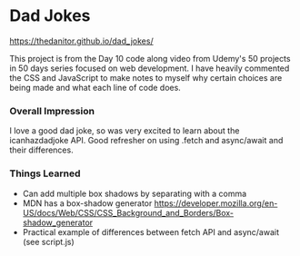 # Dad Jokes

https://thedanitor.github.io/dad_jokes/

This project is from the Day 10 code along video from Udemy's 50 projects in 50 days series focused on web development. I have heavily commented the CSS and JavaScript to make notes to myself why certain choices are being made and what each line of code does.


### Overall Impression

I love a good dad joke, so was very excited to learn about the icanhazdadjoke API. Good refresher on using .fetch and async/await and their differences.

### Things Learned

* Can add multiple box shadows by separating with a comma
* MDN has a box-shadow generator https://developer.mozilla.org/en-US/docs/Web/CSS/CSS_Background_and_Borders/Box-shadow_generator
* Practical example of differences between fetch API and async/await (see script.js)
